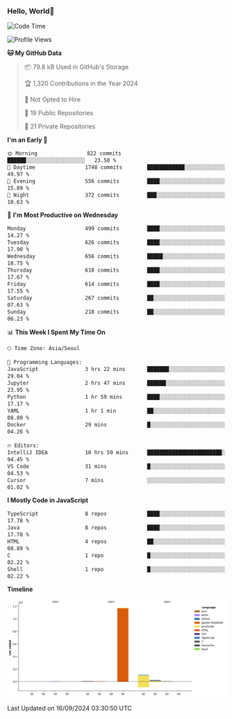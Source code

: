
### Hello, World🐤

<!--START_SECTION:waka-->
![Code Time](http://img.shields.io/badge/Code%20Time-637%20hrs%2010%20mins-blue)

![Profile Views](http://img.shields.io/badge/Profile%20Views-35-blue)

**🐱 My GitHub Data** 

> 📦 79.8 kB Used in GitHub's Storage 
 > 
> 🏆 1,320 Contributions in the Year 2024
 > 
> 🚫 Not Opted to Hire
 > 
> 📜 19 Public Repositories 
 > 
> 🔑 21 Private Repositories 
 > 
**I'm an Early 🐤** 

```text
🌞 Morning                822 commits         ██████░░░░░░░░░░░░░░░░░░░   23.50 % 
🌆 Daytime                1748 commits        ████████████░░░░░░░░░░░░░   49.97 % 
🌃 Evening                556 commits         ████░░░░░░░░░░░░░░░░░░░░░   15.89 % 
🌙 Night                  372 commits         ███░░░░░░░░░░░░░░░░░░░░░░   10.63 % 
```
📅 **I'm Most Productive on Wednesday** 

```text
Monday                   499 commits         ████░░░░░░░░░░░░░░░░░░░░░   14.27 % 
Tuesday                  626 commits         ████░░░░░░░░░░░░░░░░░░░░░   17.90 % 
Wednesday                656 commits         █████░░░░░░░░░░░░░░░░░░░░   18.75 % 
Thursday                 618 commits         ████░░░░░░░░░░░░░░░░░░░░░   17.67 % 
Friday                   614 commits         ████░░░░░░░░░░░░░░░░░░░░░   17.55 % 
Saturday                 267 commits         ██░░░░░░░░░░░░░░░░░░░░░░░   07.63 % 
Sunday                   218 commits         ██░░░░░░░░░░░░░░░░░░░░░░░   06.23 % 
```


📊 **This Week I Spent My Time On** 

```text
🕑︎ Time Zone: Asia/Seoul

💬 Programming Languages: 
JavaScript               3 hrs 22 mins       ███████░░░░░░░░░░░░░░░░░░   29.04 % 
Jupyter                  2 hrs 47 mins       ██████░░░░░░░░░░░░░░░░░░░   23.95 % 
Python                   1 hr 59 mins        ████░░░░░░░░░░░░░░░░░░░░░   17.17 % 
YAML                     1 hr 1 min          ██░░░░░░░░░░░░░░░░░░░░░░░   08.80 % 
Docker                   29 mins             █░░░░░░░░░░░░░░░░░░░░░░░░   04.26 % 

🔥 Editors: 
IntelliJ IDEA            10 hrs 59 mins      ████████████████████████░   94.45 % 
VS Code                  31 mins             █░░░░░░░░░░░░░░░░░░░░░░░░   04.53 % 
Cursor                   7 mins              ░░░░░░░░░░░░░░░░░░░░░░░░░   01.02 % 
```

**I Mostly Code in JavaScript** 

```text
TypeScript               8 repos             ████░░░░░░░░░░░░░░░░░░░░░   17.78 % 
Java                     8 repos             ████░░░░░░░░░░░░░░░░░░░░░   17.78 % 
HTML                     4 repos             ██░░░░░░░░░░░░░░░░░░░░░░░   08.89 % 
C                        1 repo              █░░░░░░░░░░░░░░░░░░░░░░░░   02.22 % 
Shell                    1 repo              █░░░░░░░░░░░░░░░░░░░░░░░░   02.22 % 
```



**Timeline**

![Lines of Code chart](https://raw.githubusercontent.com/jilpoom/jilpoom/main/assets/bar_graph.png)


 Last Updated on 16/09/2024 03:30:50 UTC
<!--END_SECTION:waka-->
